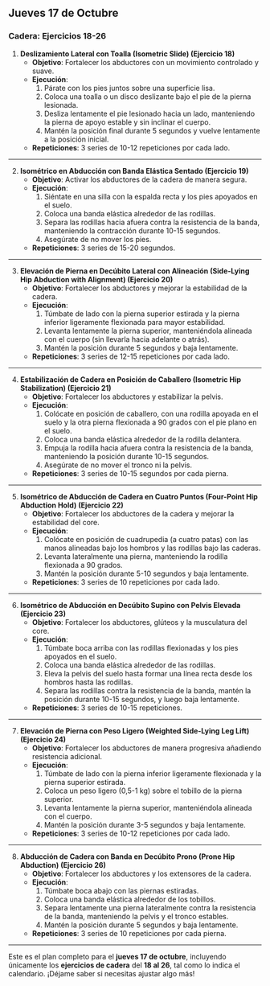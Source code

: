## Jueves 17 de Octubre

### Cadera: Ejercicios 18-26

1. **Deslizamiento Lateral con Toalla (Isometric Slide) (Ejercicio 18)**
   - **Objetivo**: Fortalecer los abductores con un movimiento controlado y suave.
   - **Ejecución**:  
      1. Párate con los pies juntos sobre una superficie lisa.  
      2. Coloca una toalla o un disco deslizante bajo el pie de la pierna lesionada.  
      3. Desliza lentamente el pie lesionado hacia un lado, manteniendo la pierna de apoyo estable y sin inclinar el cuerpo.  
      4. Mantén la posición final durante 5 segundos y vuelve lentamente a la posición inicial.  
   - **Repeticiones**: 3 series de 10-12 repeticiones por cada lado.

---

2. **Isométrico en Abducción con Banda Elástica Sentado (Ejercicio 19)**
   - **Objetivo**: Activar los abductores de la cadera de manera segura.
   - **Ejecución**:  
      1. Siéntate en una silla con la espalda recta y los pies apoyados en el suelo.  
      2. Coloca una banda elástica alrededor de las rodillas.  
      3. Separa las rodillas hacia afuera contra la resistencia de la banda, manteniendo la contracción durante 10-15 segundos.  
      4. Asegúrate de no mover los pies.  
   - **Repeticiones**: 3 series de 15-20 segundos.

---

3. **Elevación de Pierna en Decúbito Lateral con Alineación (Side-Lying Hip Abduction with Alignment) (Ejercicio 20)**
   - **Objetivo**: Fortalecer los abductores y mejorar la estabilidad de la cadera.
   - **Ejecución**:  
      1. Túmbate de lado con la pierna superior estirada y la pierna inferior ligeramente flexionada para mayor estabilidad.  
      2. Levanta lentamente la pierna superior, manteniéndola alineada con el cuerpo (sin llevarla hacia adelante o atrás).  
      3. Mantén la posición durante 5 segundos y baja lentamente.  
   - **Repeticiones**: 3 series de 12-15 repeticiones por cada lado.

---

4. **Estabilización de Cadera en Posición de Caballero (Isometric Hip Stabilization) (Ejercicio 21)**
   - **Objetivo**: Fortalecer los abductores y estabilizar la pelvis.
   - **Ejecución**:  
      1. Colócate en posición de caballero, con una rodilla apoyada en el suelo y la otra pierna flexionada a 90 grados con el pie plano en el suelo.  
      2. Coloca una banda elástica alrededor de la rodilla delantera.  
      3. Empuja la rodilla hacia afuera contra la resistencia de la banda, manteniendo la posición durante 10-15 segundos.  
      4. Asegúrate de no mover el tronco ni la pelvis.  
   - **Repeticiones**: 3 series de 10-15 segundos por cada pierna.

---

5. **Isométrico de Abducción de Cadera en Cuatro Puntos (Four-Point Hip Abduction Hold) (Ejercicio 22)**
   - **Objetivo**: Fortalecer los abductores de la cadera y mejorar la estabilidad del core.
   - **Ejecución**:  
      1. Colócate en posición de cuadrupedia (a cuatro patas) con las manos alineadas bajo los hombros y las rodillas bajo las caderas.  
      2. Levanta lateralmente una pierna, manteniendo la rodilla flexionada a 90 grados.  
      3. Mantén la posición durante 5-10 segundos y baja lentamente.  
   - **Repeticiones**: 3 series de 10 repeticiones por cada lado.

---

6. **Isométrico de Abducción en Decúbito Supino con Pelvis Elevada (Ejercicio 23)**
   - **Objetivo**: Fortalecer los abductores, glúteos y la musculatura del core.
   - **Ejecución**:  
      1. Túmbate boca arriba con las rodillas flexionadas y los pies apoyados en el suelo.  
      2. Coloca una banda elástica alrededor de las rodillas.  
      3. Eleva la pelvis del suelo hasta formar una línea recta desde los hombros hasta las rodillas.  
      4. Separa las rodillas contra la resistencia de la banda, mantén la posición durante 10-15 segundos, y luego baja lentamente.  
   - **Repeticiones**: 3 series de 10-15 repeticiones.

---

7. **Elevación de Pierna con Peso Ligero (Weighted Side-Lying Leg Lift) (Ejercicio 24)**
   - **Objetivo**: Fortalecer los abductores de manera progresiva añadiendo resistencia adicional.
   - **Ejecución**:  
      1. Túmbate de lado con la pierna inferior ligeramente flexionada y la pierna superior estirada.  
      2. Coloca un peso ligero (0,5-1 kg) sobre el tobillo de la pierna superior.  
      3. Levanta lentamente la pierna superior, manteniéndola alineada con el cuerpo.  
      4. Mantén la posición durante 3-5 segundos y baja lentamente.  
   - **Repeticiones**: 3 series de 10-12 repeticiones por cada lado.

---

8. **Abducción de Cadera con Banda en Decúbito Prono (Prone Hip Abduction) (Ejercicio 26)**
   - **Objetivo**: Fortalecer los abductores y los extensores de la cadera.
   - **Ejecución**:  
      1. Túmbate boca abajo con las piernas estiradas.  
      2. Coloca una banda elástica alrededor de los tobillos.  
      3. Separa lentamente una pierna lateralmente contra la resistencia de la banda, manteniendo la pelvis y el tronco estables.  
      4. Mantén la posición durante 5 segundos y baja lentamente.  
   - **Repeticiones**: 3 series de 10 repeticiones por cada pierna.

---

Este es el plan completo para el **jueves 17 de octubre**, incluyendo únicamente los **ejercicios de cadera** del **18 al 26**, tal como lo indica el calendario. ¡Déjame saber si necesitas ajustar algo más!